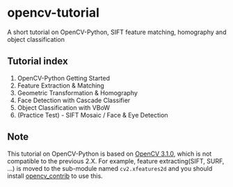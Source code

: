 # opencv-tutorial
A short tutorial on OpenCV-Python, SIFT feature matching, homography and object classification

## Tutorial index
1. OpenCV-Python Getting Started  
2. Feature Extraction & Matching  
3. Geometric Transformation & Homography  
4. Face Detection with Cascade Classifier  
5. Object Classification with VBoW  
6. (Practice Test) - SIFT Mosaic / Face & Eye Detection  

## Note
This tutorial on OpenCV-Python is based on [OpenCV 3.1.0](https://github.com/opencv/opencv), which is not compatible to the previous 2.X. For example, feature extracting(SIFT, SURF, ...) is moved to the sub-module named `cv2.xfeatures2d` and you should install [opencv_contrib](https://github.com/opencv/opencv_contrib) to use this.
